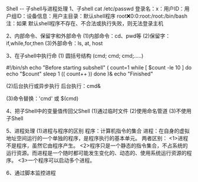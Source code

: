 Shell -- 子shell与进程处理
1、子shell
cat /etc/passwd
登录名：x：用户ID：用户组ID：设备信息：用户主目录：默认shell程序
root:x:0:0:root:/root:/bin/bash
注：如果 默认shell程序不存在、不合法或执行失败，则无法登录主机

2、内部命令、保留字和外部命令
(1)内部命令：cd、pwd等
(2)保留字：if,while,for,then
(3)外部命令：ls, at, host

3、在子shell中执行命
(1) 圆括号结构 (cmd; cmd; cmd;.....)

#!/bin/sh
echo "Before starting subshell"
(
	count=1
	while [ $count -le 10 ]
	do
		echo "$count"
		sleep 1
		(( count++ ))
	done
)&
echo "Finished"

(2)后台执行或异步执行
后台执行：cmd&

(3)命令替换：'cmd' 或 $(cmd)

4、把子Shell中的变量值传回父Shell
(1)通过临时文件
(2)使用命名管道
(3)不使用子Shell

5、进程处理
(1)进程与程序的区别
程序：计算机指令的集合
进程：在自身的虚拟地址空间运行的一个单独的程序，是程序执行的基本单元。
两者区别：
<1>进程不是程序，虽然它由程序产生。
<2>程序只是一个静态的指令集合，不占系统的运行资源。而进程是一个随时都可能发生变化的、动态的、使用系统运行资源的程序。
<3>一个程序可以启动多个进程。

6、通过脚本监控进程
